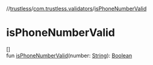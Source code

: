 //[trustless](../../index.md)/[com.trustless.validators](index.md)/[isPhoneNumberValid](is-phone-number-valid.md)

# isPhoneNumberValid

[]\
fun [isPhoneNumberValid](is-phone-number-valid.md)(number: [String](https://kotlinlang.org/api/latest/jvm/stdlib/kotlin/-string/index.html)): [Boolean](https://kotlinlang.org/api/latest/jvm/stdlib/kotlin/-boolean/index.html)
